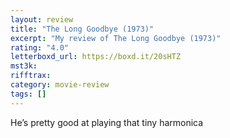 ```yaml
---
layout: review
title: "The Long Goodbye (1973)"
excerpt: "My review of The Long Goodbye (1973)"
rating: "4.0"
letterboxd_url: https://boxd.it/20sHTZ
mst3k:
rifftrax:
category: movie-review
tags: []
---
```


He’s pretty good at playing that tiny harmonica
